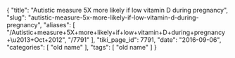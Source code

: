 {
    "title": "Autistic measure 5X more likely if low vitamin D during pregnancy",
    "slug": "autistic-measure-5x-more-likely-if-low-vitamin-d-during-pregnancy",
    "aliases": [
        "/Autistic+measure+5X+more+likely+if+low+vitamin+D+during+pregnancy+\u2013+Oct+2012",
        "/7791"
    ],
    "tiki_page_id": 7791,
    "date": "2016-09-06",
    "categories": [
        "old name"
    ],
    "tags": [
        "old name"
    ]
}